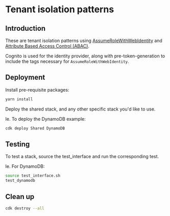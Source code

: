 # Tenant isolation patterns

## Introduction

These are tenant isolation patterns using [AssumeRoleWithWebIdentity](https://docs.aws.amazon.com/STS/latest/APIReference/API_AssumeRoleWithWebIdentity.html) and [Attribute Based Access Control (ABAC)](https://docs.aws.amazon.com/IAM/latest/UserGuide/introduction_attribute-based-access-control.html).

Cognito is used for the identity provider, along with pre-token-generation to include the tags necessary for `AssumeRoleWithWebIdentity`.

## Deployment

Install pre-requisite packages:

```bash
yarn install
```

Deploy the shared stack, and any other specific stack you'd like to use.

Ie. To deploy the DynamoDB example:

```bash
cdk deploy Shared DynamoDB
```

## Testing

To test a stack, source the test_interface and run the corresponding test.

Ie. For DynamoDB:

```bash
source test_interface.sh
test_dynamodb
```

## Clean up

```bash
cdk destroy --all
```
